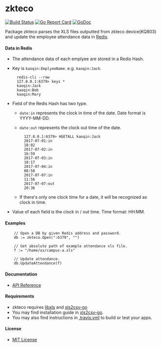 # zkteco

[![Build Status](https://travis-ci.org/northbright/zkteco.svg?branch=master)](https://travis-ci.org/northbright/zkteco)
[![Go Report Card](https://goreportcard.com/badge/github.com/northbright/zkteco)](https://goreportcard.com/report/github.com/northbright/zkteco)
[![GoDoc](https://godoc.org/github.com/northbright/zkteco?status.svg)](https://godoc.org/github.com/northbright/zkteco)

Package zkteco parses the XLS files outputted from zkteco device(KQ803) and update the employee attendance data in [Redis](https://redis.io).

#### Data in Redis
* The attendance data of each emplyee are stored in a Redis Hash.
* Key is `kaoqin:EmplyeeName`. e.g. `kaoqin:Jack`.

        redis-cli --raw
        127.0.0.1:6379> keys *
        kaoqin:Jack
        kaoqin:Bob
        kaoqin:Mary 

* Field of the Redis Hash has two type.
  * `date:in` represents the clock in time of the date. Date format is YYYY-MM-DD.
  * `date:out` represents the clock out time of the date. 

          127.0.0.1:6379> HGETALL kaoqin:Jack
          2017-07-01:in
          18:02
          2017-07-02:in
          16:59
          2017-07-03:in
          18:17
          2017-07-04:in
          08:58
          2017-07-07:in
          11:56
          2017-07-07:out
          20:36

  * If there's only one clock time for a date, it will be recognized as clock in time.

* Value of each field is the clock in / out time. Time format: HH:MM.

#### Examples

        // Open a DB by given Redis address and password.
        db := zkteco.Open(":6379", "")

        // Get absolute path of example attendance xls file.
        f := "/home/xx/campus-a.xls"

        // Update attendance.
        db.UpdateAttendance(f)

#### Documentation
* [API Reference](http://godoc.org/github.com/northbright/zkteco)

#### Requirements
* zkteco requires [libxls](http://libxls.sourceforge.net/) and [xls2csv-go](https://github.com/northbright/xls2csv-go)
* You may find installation guide in [xls2csv-go](https://github.com/northbright/xls2csv-go).
* You may also find instructions in [.travis.yml](.travis.yml) to build or test your apps.

#### License
* [MIT License](LICENSE)
